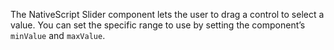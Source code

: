 The NativeScript Slider component lets the user to drag a control to select a value.
You can set the specific range to use by setting the component’s `minValue` and `maxValue`.
